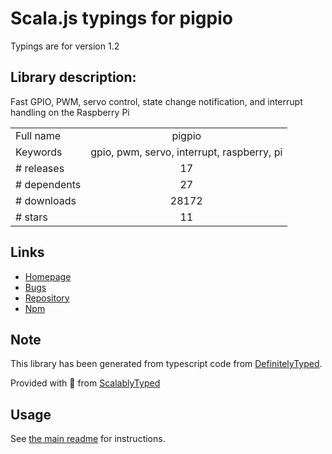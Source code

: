 
# Scala.js typings for pigpio

Typings are for version 1.2

## Library description:
Fast GPIO, PWM, servo control, state change notification, and interrupt handling on the Raspberry Pi

|                    |                 |
| ------------------ | :-------------: |
| Full name          | pigpio |
| Keywords           | gpio, pwm, servo, interrupt, raspberry, pi |
| # releases         | 17 |
| # dependents       | 27 |
| # downloads        | 28172 |
| # stars            | 11 |

## Links
- [Homepage](https://github.com/fivdi/pigpio#readme)
- [Bugs](https://github.com/fivdi/pigpio/issues)
- [Repository](https://github.com/fivdi/pigpio)
- [Npm](https://www.npmjs.com/package/pigpio)
    


## Note
This library has been generated from typescript code from [DefinitelyTyped](https://definitelytyped.org).

Provided with :purple_heart: from [ScalablyTyped](https://github.com/oyvindberg/ScalablyTyped)

## Usage
See [the main readme](../../readme.md) for instructions.


